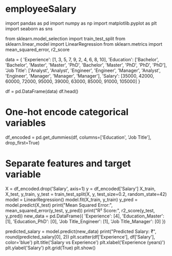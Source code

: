 # employeeSalary
import pandas as pd
import numpy as np
import matplotlib.pyplot as plt
import seaborn as sns

from sklearn.model_selection import train_test_split
from sklearn.linear_model import LinearRegression
from sklearn.metrics import mean_squared_error, r2_score

data = {
    'Experience': [1, 3, 5, 7, 9, 2, 4, 6, 8, 10],
    'Education': ['Bachelor', 'Bachelor', 'Master', 'Master', 'PhD', 'Bachelor', 'Master', 'PhD', 'PhD', 'PhD'],
    'Job Title': ['Analyst', 'Analyst', 'Engineer', 'Engineer', 'Manager', 'Analyst', 'Engineer', 'Manager', 'Manager', 'Manager'],
    'Salary': [35000, 42000, 60000, 72000, 95000, 39000, 63000, 85000, 91000, 105000]
}

df = pd.DataFrame(data)
df.head()
# One-hot encode categorical variables
df_encoded = pd.get_dummies(df, columns=['Education', 'Job Title'], drop_first=True)

# Separate features and target variable
X = df_encoded.drop('Salary', axis=1)
y = df_encoded['Salary']
X_train, X_test, y_train, y_test = train_test_split(X, y, test_size=0.2, random_state=42)
model = LinearRegression()
model.fit(X_train, y_train)
y_pred = model.predict(X_test)
print("Mean Squared Error:", mean_squared_error(y_test, y_pred))
print("R² Score:", r2_score(y_test, y_pred))
new_data = pd.DataFrame({
    'Experience': [4],
    'Education_Master': [1],
    'Education_PhD': [0],
    'Job Title_Engineer': [1],
    'Job Title_Manager': [0]
})

predicted_salary = model.predict(new_data)
print("Predicted Salary: ₹", round(predicted_salary[0], 2))
plt.scatter(df['Experience'], df['Salary'], color='blue')
plt.title('Salary vs Experience')
plt.xlabel('Experience (years)')
plt.ylabel('Salary')
plt.grid(True)
plt.show()
